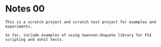 ﻿# Notes 00

    This is a scratch project and scratch test project for examples and experiments.

    So far, include examples of using Swensen.Unquote library for FSI scripting and xUnit tests.
